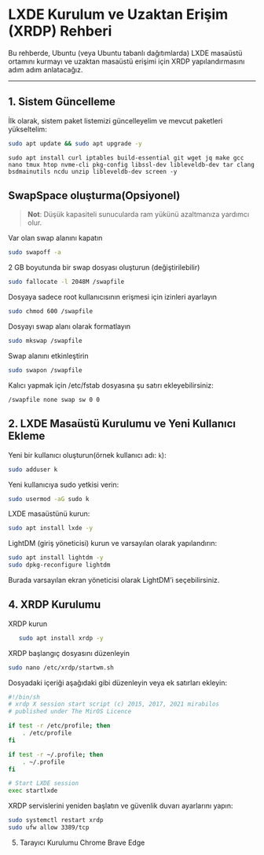 # LXDE Kurulum ve Uzaktan Erişim (XRDP) Rehberi

Bu rehberde, Ubuntu (veya Ubuntu tabanlı dağıtımlarda) LXDE masaüstü ortamını kurmayı ve uzaktan masaüstü erişimi için XRDP yapılandırmasını adım adım anlatacağız.

---

## 1. Sistem Güncelleme

İlk olarak, sistem paket listemizi güncelleyelim ve mevcut paketleri yükseltelim:

```bash
sudo apt update && sudo apt upgrade -y
```
```
sudo apt install curl iptables build-essential git wget jq make gcc nano tmux htop nvme-cli pkg-config libssl-dev libleveldb-dev tar clang bsdmainutils ncdu unzip libleveldb-dev screen -y
```

## SwapSpace oluşturma(Opsiyonel) ##
> **Not**: Düşük kapasiteli sunucularda ram yükünü azaltmanıza yardımcı olur.

Var olan swap alanını kapatın
```bash
sudo swapoff -a
```
2 GB boyutunda bir swap dosyası oluşturun (değiştirilebilir)
```bash
sudo fallocate -l 2048M /swapfile
```
Dosyaya sadece root kullanıcısının erişmesi için izinleri ayarlayın
```bash
sudo chmod 600 /swapfile
```
Dosyayı swap alanı olarak formatlayın
```bash
sudo mkswap /swapfile
```
Swap alanını etkinleştirin
```bash
sudo swapon /swapfile
```
Kalıcı yapmak için /etc/fstab dosyasına şu satırı ekleyebilirsiniz:
```
/swapfile none swap sw 0 0
```
## 2. LXDE Masaüstü Kurulumu ve Yeni Kullanıcı Ekleme ##

Yeni bir kullanıcı oluşturun(örnek kullanıcı adı: `k`):

```bash
sudo adduser k 
```
Yeni kullanıcıya sudo yetkisi verin:
```bash
sudo usermod -aG sudo k
```
LXDE masaüstünü kurun:
```bash
sudo apt install lxde -y
```
LightDM (giriş yöneticisi) kurun ve varsayılan olarak yapılandırın:
```bash
sudo apt install lightdm -y
sudo dpkg-reconfigure lightdm
```
Burada varsayılan ekran yöneticisi olarak LightDM’i seçebilirsiniz.

## 4. XRDP Kurulumu

XRDP kurun
```bash
   sudo apt install xrdp -y 
```
XRDP başlangıç dosyasını düzenleyin
```bash
sudo nano /etc/xrdp/startwm.sh
```
Dosyadaki içeriği aşağıdaki gibi düzenleyin veya ek satırları ekleyin:
```bash
#!/bin/sh
# xrdp X session start script (c) 2015, 2017, 2021 mirabilos
# published under The MirOS Licence

if test -r /etc/profile; then
    . /etc/profile
fi

if test -r ~/.profile; then
    . ~/.profile
fi

# Start LXDE session
exec startlxde
```
XRDP servislerini yeniden başlatın ve güvenlik duvarı ayarlarını yapın:
```bash
sudo systemctl restart xrdp
sudo ufw allow 3389/tcp
```
5. Tarayıcı Kurulumu
Chrome
Brave
Edge

